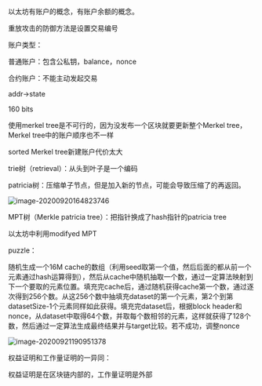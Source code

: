 以太坊有账户的概念，有账户余额的概念。



重放攻击的防御方法是设置交易编号



账户类型：

普通账户：包含公私钥，balance，nonce

合约账户：不能主动发起交易



addr->state

160 bits 

使用merkel tree是不可行的，因为没发布一个区块就要更新整个Merkel tree， Merkel tree中的账户顺序也不一样



sorted Merkel tree新建账户代价太大

trie树（retrieval）：从头到叶子是一个编码

patricia树：压缩单子节点，但是加入新的节点，可能会导致压缩了的再返回。

![image-20200920164823746](https://pic.downk.cc/item/5fdc00713ffa7d37b3114d35.png)

MPT树（Merkle patricia tree）：把指针换成了hash指针的patricia tree



以太坊中利用modifyed MPT





puzzle：

随机生成一个16M cache的数组（利用seed取第一个值，然后后面的都从前一个元素通过hash运算得到），然后从cache中随机抽取一个数，通过一定算法映射到下一个要取的元素位置。填充完cache后，通过随机获得cache第一个数，通过逐次得到256个数。从这256个数中抽填充dataset的第一个元素，第2个到第datasetSize-1个元素同样如此获得。填充完dataset后，根据block header和nonce，从dataset中取得64个数，并取每个数相邻的元素，这样就获得了128个数，然后通过一定算法生成最终结果并与target比较。若不成功，调整nonce

![image-20200921190951378](https://pic.downk.cc/item/5fdc00a83ffa7d37b3117265.png)

权益证明和工作量证明的一异同：

权益证明是在区块链内部的，工作量证明是外部